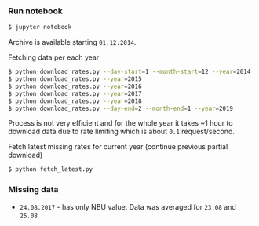 ### Run notebook

```bash
$ jupyter notebook
```

Archive is available starting `01.12.2014`.

Fetching data per each year

```bash
$ python download_rates.py --day-start=1 --month-start=12 --year=2014
$ python download_rates.py --year=2015
$ python download_rates.py --year=2016
$ python download_rates.py --year=2017
$ python download_rates.py --year=2018
$ python download_rates.py --day-end=2 --month-end=1 --year=2019
```

Process is not very efficient and for the whole year it takes ~1 hour to
download data due to rate limiting which is about `0.1` request/second.

Fetch latest missing rates for current year (continue previous partial download)

```bash
$ python fetch_latest.py
```

### Missing data

* `24.08.2017` - has only NBU value. Data was averaged for `23.08` and `25.08`
